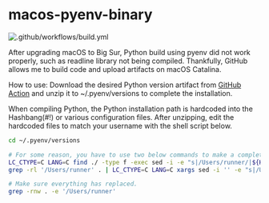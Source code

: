 # macos-pyenv-binary

![.github/workflows/build.yml](https://github.com/youngminz/pyenv-macos-binary/workflows/.github/workflows/build.yml/badge.svg)

After upgrading macOS to Big Sur, Python build using pyenv did not work properly, such as readline library not being compiled. Thankfully, GitHub allows me to build code and upload artifacts on macOS Catalina.

How to use: Download the desired Python version artifact from [GitHub Action](https://github.com/youngminz/macos-pyenv-binary/actions) and unzip it to ~/.pyenv/versions to complete the installation.

When compiling Python, the Python installation path is hardcoded into the Hashbang(#!) or various configuration files. After unzipping, edit the hardcoded files to match your username with the shell script below. 

```bash
cd ~/.pyenv/versions

# For some reason, you have to use two below commands to make a complete replace.
LC_CTYPE=C LANG=C find ./ -type f -exec sed -i -e "s|/Users/runner/|${HOME}/|g" {} \;
grep -rl '/Users/runner' . | LC_CTYPE=C LANG=C xargs sed -i '' -e "s|/Users/runner/|${HOME}/|g"

# Make sure everything has replaced.
grep -rnw . -e '/Users/runner'
```
